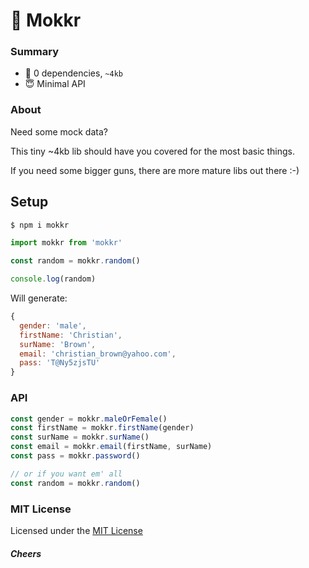 # 🎲 Mokkr

### Summary

- :tada: 0 dependencies, `~4kb`
- :innocent: Minimal API

### About

Need some mock data?

This tiny ~4kb lib should have you covered for the most basic things.

If you need some bigger guns, there are more mature libs out there :-)

## Setup
```sh
$ npm i mokkr
```


```js
import mokkr from 'mokkr'

const random = mokkr.random()

console.log(random)
```

Will generate:
```js
{
  gender: 'male',
  firstName: 'Christian',
  surName: 'Brown',
  email: 'christian_brown@yahoo.com',
  pass: 'T@Ny5zjsTU'
}
```

### API
```js
const gender = mokkr.maleOrFemale()
const firstName = mokkr.firstName(gender)
const surName = mokkr.surName()
const email = mokkr.email(firstName, surName)
const pass = mokkr.password()

// or if you want em' all
const random = mokkr.random()
```

### MIT License

Licensed under the [MIT License](https://github.com/imlinus/Lestr/blob/master/LICENSE)


##### Cheers